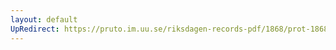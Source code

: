 ```yaml
---
layout: default
UpRedirect: https://pruto.im.uu.se/riksdagen-records-pdf/1868/prot-1868--ak--317.pdf
---
```

